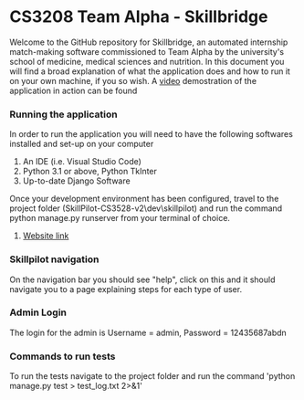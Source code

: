 # CS3208 Team Alpha - Skillbridge
Welcome to the GitHub repository for Skillbridge, an automated internship match-making software commissioned to Team Alpha by the university's school of medicine, medical sciences and nutrition. In this document you will find a broad explanation of what the application does and how to run it on your own machine, if you so wish. A [video](https://www.youtube.com/watch?v=YOUR_VIDEO_ID) demostration of the application in action can be found 
### Running the application
In order to run the application you will need to have the following softwares installed and set-up on your computer
1. An IDE (i.e. Visual Studio Code)
2. Python 3.1 or above, Python TkInter
3. Up-to-date Django Software

Once your development environment has been configured, travel to the project folder (SkillPilot-CS3528-v2\dev\skillpilot) and run the command python manage.py runserver from your terminal of choice.

1. [Website link](https://www.youtube.com/watch?v=YOUR_VIDEO_ID)
### Skillpilot navigation
On the navigation bar you should see "help", click on this and it should navigate you to a page explaining steps for each type of user.

### Admin Login
The login for the admin is Username = admin, Password = 12435687abdn

### Commands to run tests
To run the tests navigate to the project folder and run the command 'python manage.py test > test_log.txt 2>&1'
